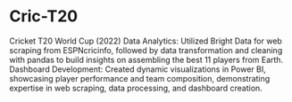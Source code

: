 # Cric-T20

Cricket T20 World Cup (2022) Data Analytics: Utilized Bright Data for web scraping from ESPNcricinfo, followed by data transformation and cleaning with pandas to build insights on assembling the best 11 players from Earth.
Dashboard Development: Created dynamic visualizations in Power BI, showcasing player performance and team composition, demonstrating expertise in web scraping, data processing, and dashboard creation.

